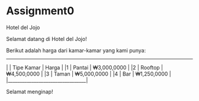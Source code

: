 # Assignment0
Hotel del Jojo

Selamat datang di Hotel del Jojo!

Berikut adalah harga dari kamar-kamar yang kami punya:

___________________________________
|   | Tipe Kamar    | Harga       |
|1  | Pantai        | ₩3,000,0000 |
|2  | Rooftop       | ₩4,500,0000 |
|3  | Taman         | ₩5,000,0000 |
|4  | Bar           | ₩1,250,0000 |
|_________________________________|

Selamat menginap!